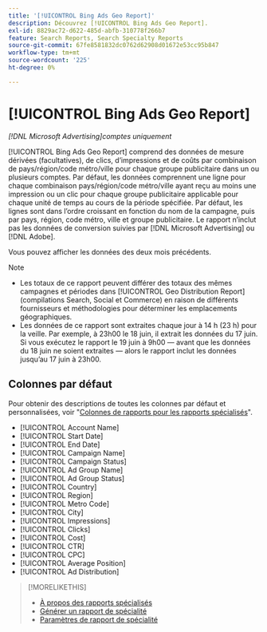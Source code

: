 ```yaml
---
title: '[!UICONTROL Bing Ads Geo Report]'
description: Découvrez [!UICONTROL Bing Ads Geo Report].
exl-id: 8829ac72-d622-485d-abfb-310778f266b7
feature: Search Reports, Search Specialty Reports
source-git-commit: 67fe8581832dc0762d62908d01672e53cc95b847
workflow-type: tm+mt
source-wordcount: '225'
ht-degree: 0%

---
```


# [!UICONTROL Bing Ads Geo Report]

*[!DNL Microsoft Advertising]comptes uniquement*

[!UICONTROL Bing Ads Geo Report] comprend des données de mesure dérivées (facultatives), de clics, d’impressions et de coûts par combinaison de pays/région/code métro/ville pour chaque groupe publicitaire dans un ou plusieurs comptes. Par défaut, les données comprennent une ligne pour chaque combinaison pays/région/code métro/ville ayant reçu au moins une impression ou un clic pour chaque groupe publicitaire applicable pour chaque unité de temps au cours de la période spécifiée. Par défaut, les lignes sont dans l’ordre croissant en fonction du nom de la campagne, puis par pays, région, code métro, ville et groupe publicitaire. Le rapport n’inclut pas les données de conversion suivies par [!DNL Microsoft Advertising] ou [!DNL Adobe].

Vous pouvez afficher les données des deux mois précédents.

>[!NOTE]
>
>* Les totaux de ce rapport peuvent différer des totaux des mêmes campagnes et périodes dans [!UICONTROL Geo Distribution Report] (compilations Search, Social et Commerce) en raison de différents fournisseurs et méthodologies pour déterminer les emplacements géographiques.
>* Les données de ce rapport sont extraites chaque jour à 14 h (23 h) pour la veille. Par exemple, à 23h00 le 18 juin, il extrait les données du 17 juin. Si vous exécutez le rapport le 19 juin à 9h00 — avant que les données du 18 juin ne soient extraites — alors le rapport inclut les données jusqu’au 17 juin à 23h00.

## Colonnes par défaut

Pour obtenir des descriptions de toutes les colonnes par défaut et personnalisées, voir &quot;[Colonnes de rapports pour les rapports spécialisés](specialty-report-columns.md)&quot;.

* [!UICONTROL Account Name]
* [!UICONTROL Start Date]
* [!UICONTROL End Date]
* [!UICONTROL Campaign Name]
* [!UICONTROL Campaign Status]
* [!UICONTROL Ad Group Name]
* [!UICONTROL Ad Group Status]
* [!UICONTROL Country]
* [!UICONTROL Region]
* [!UICONTROL Metro Code]
* [!UICONTROL City]
* [!UICONTROL Impressions]
* [!UICONTROL Clicks]
* [!UICONTROL Cost]
* [!UICONTROL CTR]
* [!UICONTROL CPC]
* [!UICONTROL Average Position]
* [!UICONTROL Ad Distribution]

>[!MORELIKETHIS]
>
>* [À propos des rapports spécialisés](specialty-report-about.md)
>* [Générer un rapport de spécialité](specialty-report-generate.md)
>* [Paramètres de rapport de spécialité](specialty-report-settings.md)
